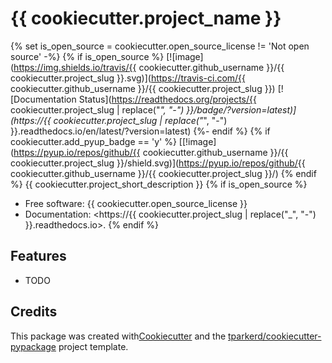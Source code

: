 # {{ cookiecutter.project_name }}

{% set is_open_source = cookiecutter.open_source_license != 'Not open source' -%}
{% if is_open_source %}
[![image](https://img.shields.io/travis/{{ cookiecutter.github_username }}/{{ cookiecutter.project_slug  }}.svg)](https://travis-ci.com/{{ cookiecutter.github_username }}/{{ cookiecutter.project_slug }})
[![Documentation Status](https://readthedocs.org/projects/{{ cookiecutter.project_slug | replace("_", "-") }}/badge/?version=latest)](https://{{ cookiecutter.project_slug | replace("_", "-") }}.readthedocs.io/en/latest/?version=latest)
{%- endif %}
{% if cookiecutter.add_pyup_badge == 'y' %}
[[!image](https://pyup.io/repos/github/{{ cookiecutter.github_username }}/{{ cookiecutter.project_slug }}/shield.svg)](<https://pyup.io/repos/github/>{{ cookiecutter.github_username }}/{{ cookiecutter.project_slug }}/)
{% endif %}
{{ cookiecutter.project_short_description }}
{% if is_open_source %}
* Free software: {{
cookiecutter.open_source_license }}
* Documentation: <https://{{ cookiecutter.project_slug | replace("_", "-") }}.readthedocs.io>.
{% endif %}
## Features

* TODO

## Credits

This package was created with[Cookiecutter](https://github.com/audreyr/cookiecutter) and the
[tparkerd/cookiecutter-pypackage]() project template.
